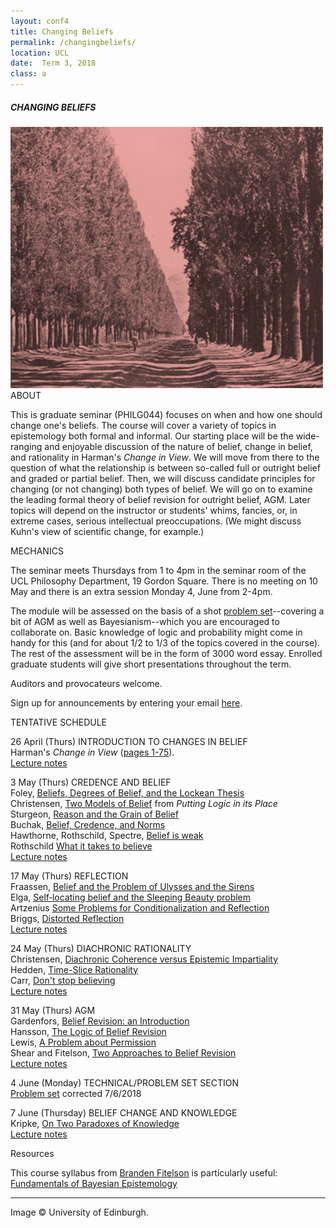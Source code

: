 ```yaml
---
layout: conf4
title: Changing Beliefs
permalink: /changingbeliefs/
location: UCL
date:  Term 3, 2018
class: a
---
```



##### CHANGING BELIEFS

<img src="/trees.jpg" width="500">

<div class="maintext" markdown="1">

<div class="title"> ABOUT </div>

This is graduate seminar (PHILG044) focuses on when and how one should change one's beliefs.  The course will cover a variety of topics in epistemology both formal and informal.  Our starting place will be the wide-ranging and enjoyable discussion of the nature of belief, change in belief, and rationality in Harman's *Change in View*. We will move from there to the question of what the relationship is between so-called full or outright belief and graded or partial belief. Then, we will discuss candidate principles for changing (or not changing) both types of belief. We will go on to examine the leading formal theory of belief revision for outright belief, AGM. Later topics will depend on the instructor or students' whims, fancies, or, in extreme cases, serious intellectual preoccupations. (We might discuss Kuhn's view of scientific change, for example.)

<div class="title"> MECHANICS </div>

The seminar meets Thursdays from 1 to 4pm in the seminar room of the UCL Philosophy Department, 19 Gordon Square.  There is no meeting on 10 May and there is an extra session Monday 4, June from 2-4pm.  

The module will be assessed on the basis of a shot [problem set](https://www.dropbox.com/s/gh1y9ga396g0rbf/problemset.pdf?dl=0)--covering a bit of AGM as well as Bayesianism--which you are encouraged to collaborate on. Basic knowledge of logic and probability might come in handy for this (and for about 1/2 to 1/3 of the topics covered in the course). The rest of the assessment will be in the form of 3000 word essay. Enrolled graduate students will give short presentations throughout the term.

Auditors and provocateurs welcome.

Sign up for announcements by entering your email [here](https://goo.gl/forms/CEEol9KiIAZWywnI2).

<div class="title"> TENTATIVE SCHEDULE </div>

<span class="titleblack"> 26 April (Thurs) </span>  <span class = "titlethin"> INTRODUCTION TO CHANGES IN BELIEF </span> <br>
Harman's *Change in View* ([pages 1-75](https://www.dropbox.com/s/iynhp1s702m2g5z/Selections-%20Change%20in%20View.pdf?dl=0)). <br>
[Lecture notes](https://www.dropbox.com/s/866cv8xprfpemi2/lecture1.pdf?dl=0)


<span class="titleblack">3 May (Thurs)</span> <span class = "titlethin">  CREDENCE AND BELIEF </span><br>
Foley, [Beliefs, Degrees of Belief, and the Lockean Thesis](http://fitelson.org/bayes/foley.pdf)<br>
Christensen, [Two Models of Belief](http://fitelson.org/bayes/christensen_ch2.pdf) from *Putting Logic in its Place* <br>
Sturgeon, [Reason and the Grain of Belief](http://www.jstor.org/stable/25177157)  <br>
Buchak, [Belief, Credence, and Norms](http://www.larabuchak.net/s/A04-Belief-Credence-and-Norms.pdf)  <br>
Hawthorne, Rothschild, Spectre, [Belief is weak](http://dx.doi.org/10.1007/s11098-015-0553-7) <br>
Rothschild [What it takes to believe](https://goo.gl/JfYvUU)<br>
[Lecture notes](https://www.dropbox.com/s/qrudck1j709k089/lecture2.pdf?dl=0)


<span class="titleblack"> 17 May (Thurs) </span> <span class = "titlethin"> REFLECTION </span><br>
Fraassen, [Belief and the Problem of Ulysses and the Sirens](https://link.springer.com/content/pdf/10.1007/BF00996309.pdf) <br>
Elga, [Self‐locating belief and the Sleeping Beauty problem](http://www.jstor.org/stable/3329167) <br>
Artzenius [Some Problems for Conditionalization and Reflection](http://www.jstor.org/stable/3655783)<br>
Briggs, [Distorted Reflection](https://www.jstor.org/stable/41441862)<br>
[Lecture notes](https://www.dropbox.com/s/86ixhuwg7cu8ee8/lecture3.pdf?dl=0)  

<span class="titleblack">24 May (Thurs)</span> <span class = "titlethin"> DIACHRONIC RATIONALITY </span><br>
Christensen, [Diachronic Coherence versus Epistemic Impartiality](http://www.jstor.org/stable/2693694)  <br>
Hedden, [Time-Slice Rationality](https://philpapers.org/go.pl?id=HEDTR&u=https%3A%2F%2Fphilpapers.org%2Farchive%2FHEDTR.pdf)<br>
Carr, [Don't stop believing](https://www.tandfonline.com/doi/abs/10.1080/00455091.2015.1123454)<br>
[Lecture notes](https://www.dropbox.com/s/epmk56joohlgf3m/lecture4.pdf?dl=0)  

<span class="titleblack">31 May (Thurs)</span> <span class = "titlethin"> AGM </span><br>
Gardenfors, [Belief Revision: an Introduction](http://citeseerx.ist.psu.edu/viewdoc/download?doi=10.1.1.75.6169&rep=rep1&type=pdf) <br>
Hansson, [The Logic of Belief Revision](https://plato.stanford.edu/entries/logic-belief-revision/) <br>
Lewis, [A Problem about Permission](http://www.andrewmbailey.com/dkl/Problem_Permission.pdf) <br>
Shear and Fitelson, [Two Approaches to Belief Revision](https://link.springer.com/content/pdf/10.1007%2Fs10670-017-9968-1.pdf)<br>
[Lecture notes](https://www.dropbox.com/s/ikfiwrhqn4eyss7/lecture5.pdf?dl=0)

<span class="titleblack">4 June (Monday)</span> <span class = "titlethin"> TECHNICAL/PROBLEM SET SECTION </span><br>
[Problem set](https://www.dropbox.com/s/gh1y9ga396g0rbf/problemset.pdf?dl=0) corrected 7/6/2018


<span class="titleblack">7 June (Thursday)</span> <span class = "titlethin"> BELIEF CHANGE AND KNOWLEDGE </span><br>
Kripke, [On Two Paradoxes of Knowledge](http://www.oxfordscholarship.com/view/10.1093/acprof:oso/9780199730155.001.0001/acprof-9780199730155-chapter-2)<br>
[Lecture notes](https://www.dropbox.com/s/pzv09dlkgz8n11d/lecture6.pdf?dl=0)



<div class="title"> Resources </div>

This course syllabus from [Branden Fitelson](http://fitelson.org/) is particularly useful: [Fundamentals of Bayesian Epistemology](http://fitelson.org/bayes/syllabus.html)

---

<span class ="smaller">
Image © University of Edinburgh.
</span>
